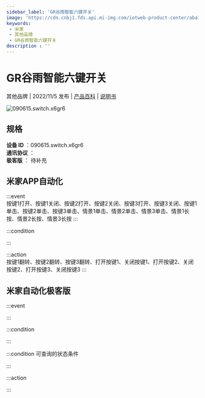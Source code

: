 ```yaml
---
sidebar_label: 'GR谷雨智能六键开关'
image: 'https://cdn.cnbj1.fds.api.mi-img.com/iotweb-product-center/aba149149c3951c98d698685fe6fea75_1666062219877.png?GalaxyAccessKeyId=AKVGLQWBOVIRQ3XLEW&Expires=9223372036854775807&Signature=lcn8Kji2jYb4et6koFETOOCfXgo='
keywords: 
 - 米家
 - 其他品牌
 - GR谷雨智能六键开关
description : ''
---
```

# GR谷雨智能六键开关

其他品牌 | 2022/11/5 发布 | [产品百科](https://home.mi.com/webapp/content/baike/product/index.html?model=090615.switch.x6gr6/) | [说明书](https://home.mi.com/views/introduction.html?model=090615.switch.x6gr6&region=cn)

![090615.switch.x6gr6](https://cdn.cnbj1.fds.api.mi-img.com/iotweb-product-center/aba149149c3951c98d698685fe6fea75_1666062219877.png?GalaxyAccessKeyId=AKVGLQWBOVIRQ3XLEW&Expires=9223372036854775807&Signature=lcn8Kji2jYb4et6koFETOOCfXgo=)

## 规格  
> 
**设备 ID** ：090615.switch.x6gr6  
**通讯协议** ：  
**极客版**  ： 待补充 


## 米家APP自动化  

:::event  
按键1打开、按键1关闭、按键2打开、按键2关闭、按键3打开、按键3关闭、按键1单击、按键2单击、按键3单击、情景1单击、情景2单击、情景3单击、情景1长按、情景2长按、情景3长按
:::

:::condition  

:::

:::action   
按键1翻转、按键2翻转、按键3翻转、打开按键1、关闭按键1、打开按键2、关闭按键2、打开按键3、关闭按键3
:::

## 米家自动化极客版  

:::event  

:::

:::condition  

:::

:::condition 可查询的状态条件  

:::

:::action  

:::

        
